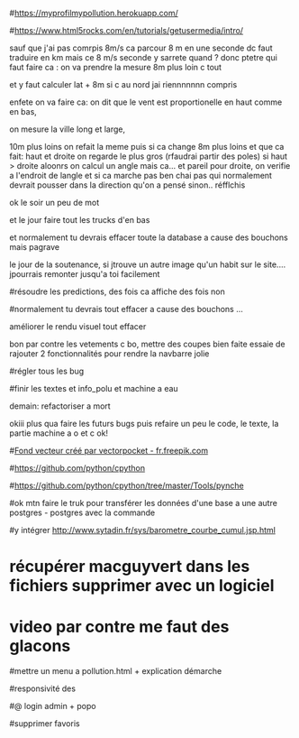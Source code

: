 #https://myprofilmypollution.herokuapp.com/

#https://www.html5rocks.com/en/tutorials/getusermedia/intro/

sauf que j'ai pas comrpis 8m/s ca parcour 8 m en une seconde dc faut traduire en km mais ce 8 m/s seconde y sarrete quand ? donc ptetre qui faut faire ca : on va prendre la mesure 8m plus loin c tout

et y faut calculer lat + 8m si c au nord jai riennnnnnn compris

enfete on va faire ca:
on dit que le vent est proportionelle en haut comme en bas,

on mesure la ville long et large,

10m plus loins on refait la meme puis si ca change 8m plus loins et que ca fait: haut et droite on regarde le plus gros (rfaudrai partir des poles) si haut > droite aloonrs on calcul un angle mais ca... et pareil pour droite, on verifie a l'endroit de langle et si ca marche pas ben chai pas qui normalement devrait pousser dans la direction qu'on a pensé sinon.. réfflchis

ok le soir un peu de mot

et le jour faire tout les trucks d'en bas

et normalement tu devrais effacer toute la database a cause des bouchons mais pagrave

le jour de la soutenance, si jtrouve un autre image qu'un habit sur le site.... jpourrais remonter jusqu'a toi facilement

#résoudre les predictions, des fois ca affiche des fois non

#normalement tu devrais tout effacer a cause des bouchons ...

améliorer le rendu visuel tout effacer

bon par contre les vetements c bo, mettre des coupes bien faite essaie de rajouter 2 fonctionnalités pour rendre la navbarre jolie

#régler tous les bug

#finir les textes et info_polu et machine a eau

demain: refactoriser a mort

okiii plus qua faire les futurs bugs puis refaire un peu le code, le texte,
la partie machine a o et c ok!

#<a href="https://fr.freepik.com/photos-vecteurs-libre/fond">Fond vecteur créé par vectorpocket - fr.freepik.com</a>

#https://github.com/python/cpython

#https://github.com/python/cpython/tree/master/Tools/pynche



#ok mtn faire le truk pour transférer les données d'une base a une autre postgres - postgres avec la commande

#y intégrer http://www.sytadin.fr/sys/barometre_courbe_cumul.jsp.html

# récupérer macguyvert dans les fichiers supprimer avec un logiciel


# video par contre me faut des glacons

#mettre un menu a pollution.html + explication démarche

#responsivité des


#@ login admin + popo

#supprimer favoris



















 











